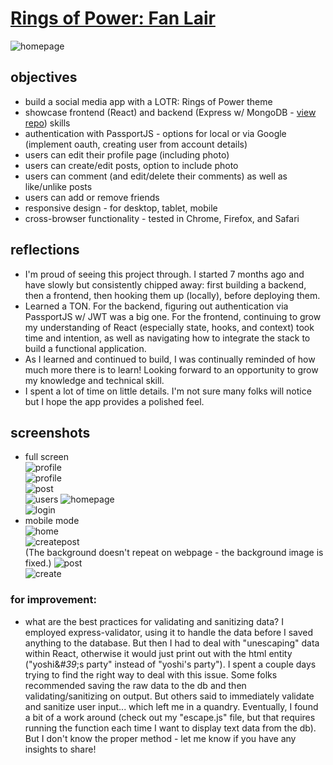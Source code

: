 # [Rings of Power: Fan Lair](https://connorwarme.github.io/rop-lair/login)

![homepage](https://github.com/connorwarme/rop-lair/blob/main/public/screenshots/homeshort.png?raw=true "homepage preview")  

## objectives
* build a social media app with a LOTR: Rings of Power theme  
* showcase frontend (React) and backend (Express w/ MongoDB - [view repo](https://github.com/connorwarme/rings-of-power)) skills
* authentication with PassportJS - options for local or via Google (implement oauth, creating user from account details) 
* users can edit their profile page (including photo)
* users can create/edit posts, option to include photo
* users can comment (and edit/delete their comments) as well as like/unlike posts
* users can add or remove friends  
* responsive design - for desktop, tablet, mobile  
* cross-browser functionality - tested in Chrome, Firefox, and Safari  
  
## reflections  
* I'm proud of seeing this project through. I started 7 months ago and have slowly but consistently chipped away: first building a backend, then a frontend, then hooking them up (locally), before deploying them.  
* Learned a TON. For the backend, figuring out authentication via PassportJS w/ JWT was a big one. For the frontend, continuing to grow my understanding of React (especially state, hooks, and context) took time and intention, as well as navigating how to integrate the stack to build a functional application. 
* As I learned and continued to build, I was continually reminded of how much more there is to learn! Looking forward to an opportunity to grow my knowledge and technical skill. 
* I spent a lot of time on little details. I'm not sure many folks will notice but I hope the app provides a polished feel.  

## screenshots  
* full screen  
![profile](https://github.com/connorwarme/rop-lair/blob/main/public/screenshots/prof1.png?raw=true "profile preview")  
![profile](https://github.com/connorwarme/rop-lair/blob/main/public/screenshots/prof2.png?raw=true "profile preview continued")   
![post](https://github.com/connorwarme/rop-lair/blob/main/public/screenshots/post.png?raw=true "post preview")  
![users](https://github.com/connorwarme/rop-lair/blob/main/public/screenshots/users.png?raw=true "users preview")
![homepage](https://github.com/connorwarme/rop-lair/blob/main/public/screenshots/home2.png?raw=true "homepage preview continued")  
![login](https://github.com/connorwarme/rop-lair/blob/main/public/screenshots/login.png?raw=true "login preview")    
* mobile mode  
![home](https://github.com/connorwarme/rop-lair/blob/main/public/screenshots/homemobile.png?raw=true "homepage on mobile preview")  
![createpost](https://github.com/connorwarme/rop-lair/blob/main/public/screenshots/postmobile.png?raw=true "create post on mobile preview")  
(The background doesn't repeat on webpage - the background image is fixed.)
![post](https://github.com/connorwarme/rop-lair/blob/main/public/screenshots/postmobilefull.png?raw=true "post on mobile preview")  
![create](https://github.com/connorwarme/rop-lair/blob/main/public/screenshots/createmobile.png?raw=true "create account on mobile preview") 

### for improvement:
* what are the best practices for validating and sanitizing data? I employed express-validator, using it to handle the data before I saved anything to the database. But then I had to deal with "unescaping" data within React, otherwise it would just print out with the html entity ("yoshi&*#*3*9*;s party" instead of "yoshi's party"). I spent a couple days trying to find the right way to deal with this issue. Some folks recommended saving the raw data to the db and then validating/sanitizing on output. But others said to immediately validate and sanitize user input... which left me in a quandry. Eventually, I found a bit of a work around (check out my "escape.js" file, but that requires running the function each time I want to display text data from the db). But I don't know the proper method - let me know if you have any insights to share!